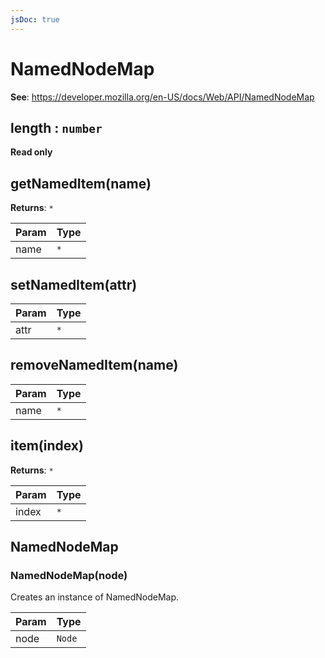 ```yaml
---
jsDoc: true
---
```


<a name="namednodemap" id="namednodemap"></a>

# NamedNodeMap
**See**: https://developer.mozilla.org/en-US/docs/Web/API/NamedNodeMap  


<JsDocParameters/>

<a name="namednodemap-length" id="namednodemap-length"></a>

## length : `number`
**Read only**


<a name="namednodemap-getnameditem" id="namednodemap-getnameditem"></a>

## getNamedItem(name)
**Returns**: `*`  

| Param | Type |
| --- | --- |
| name | `*` | 



<a name="namednodemap-setnameditem" id="namednodemap-setnameditem"></a>

## setNamedItem(attr)

| Param | Type |
| --- | --- |
| attr | `*` | 



<a name="namednodemap-removenameditem" id="namednodemap-removenameditem"></a>

## removeNamedItem(name)

| Param | Type |
| --- | --- |
| name | `*` | 



<a name="namednodemap-item" id="namednodemap-item"></a>

## item(index)
**Returns**: `*`  

| Param | Type |
| --- | --- |
| index | `*` | 



<a name="namednodemap-namednodemap" id="namednodemap-namednodemap"></a>

## NamedNodeMap


<a name="new-namednodemap-namednodemap-new" id="new-namednodemap-namednodemap-new"></a>

### NamedNodeMap(node)
Creates an instance of NamedNodeMap.


| Param | Type |
| --- | --- |
| node | `Node` | 


